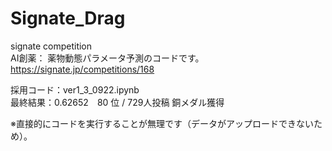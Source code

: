 # Signate_Drag
signate competition<br>
AI創薬： 薬物動態パラメータ予測のコードです。<br>
https://signate.jp/competitions/168

採用コード：ver1_3_0922.ipynb <br>
最終結果：0.62652　80 位 / 729人投稿 銅メダル獲得<br>

※直接的にコードを実行することが無理です（データがアップロードできないため）。
